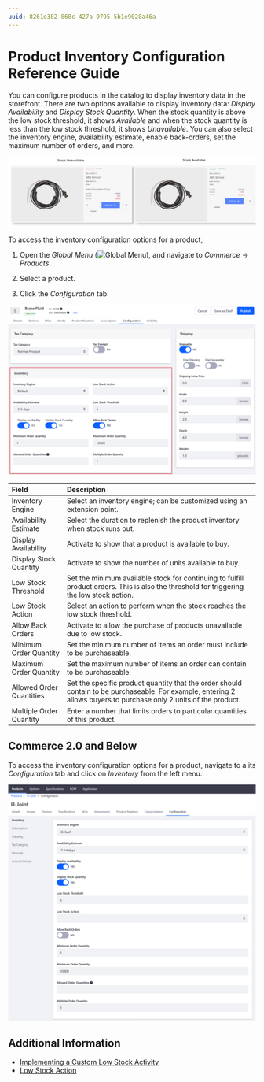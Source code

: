 ```yaml
---
uuid: 8261e382-868c-427a-9795-5b1e9028a46a
---
```

# Product Inventory Configuration Reference Guide

You can configure products in the catalog to display inventory data in the storefront. There are two options available to display inventory data: *Display Availability* and *Display Stock Quantity*. When the stock quantity is above the low stock threshold, it shows *Available* and when the stock quantity is less than the low stock threshold, it shows *Unavailable*. You can also select the inventory engine, availability estimate, enable back-orders, set the maximum number of orders, and more.

![Displaying product availability when stock is available or unavailable.](./product-inventory-configuration-reference-guide/images/01.png)

To access the inventory configuration options for a product,

1. Open the *Global Menu* (![Global Menu](../images/icon-applications-menu.png)), and navigate to *Commerce* &rarr; *Products*.

1. Select a product.

1. Click the *Configuration* tab.

![The available configuration options for the selected product.](./product-inventory-configuration-reference-guide/images/02.png)

| Field                    | Description                                                                                                                                                        |
| :----------------------- | :----------------------------------------------------------------------------------------------------------------------------------------------------------------- |
| Inventory Engine         | Select an inventory engine; can be customized using an extension point.                                                                                            |
| Availability Estimate    | Select the duration to replenish the product inventory when stock runs out.                                                                                        |
| Display Availability     | Activate to show that a product is available to buy.                                                                                                               |
| Display Stock Quantity   | Activate to show the number of units available to buy.                                                                                                             |
| Low Stock Threshold      | Set the minimum available stock for continuing to fulfill product orders. This is also the threshold for triggering the low stock action.                          |
| Low Stock Action         | Select an action to perform when the stock reaches the low stock threshold.                                                                                        |
| Allow Back Orders        | Activate to allow the purchase of products unavailable due to low stock.                                                                                           |
| Minimum Order Quantity   | Set the minimum number of items an order must include to be purchaseable.                                                                                          |
| Maximum Order Quantity   | Set the maximum number of items an order can contain to be purchaseable.                                                                                           |
| Allowed Order Quantities | Set the specific product quantity that the order should contain to be purchaseable. For example, entering 2 allows buyers to purchase only 2 units of the product. |
| Multiple Order Quantity  | Enter a number that limits orders to particular quantities of this product.                                                                                        |

## Commerce 2.0 and Below

To access the inventory configuration options for a product, navigate to a its *Configuration* tab and click on *Inventory* from the left menu.

![The Configuration tab shows available inventory options for the selected product.](./product-inventory-configuration-reference-guide/images/03.png)

## Additional Information

* [Implementing a Custom Low Stock Activity](../developer-guide/managing-inventory/implementing-a-custom-low-stock-activity.md)
* [Low Stock Action](./low-stock-action.md)
